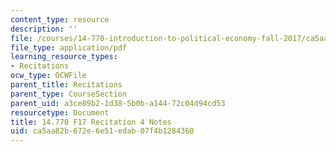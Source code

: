 ```yaml
---
content_type: resource
description: ''
file: /courses/14-770-introduction-to-political-economy-fall-2017/ca5aa82b672e6e51edab07f4b1284360_MIT14_770F17_rec4.pdf
file_type: application/pdf
learning_resource_types:
- Recitations
ocw_type: OCWFile
parent_title: Recitations
parent_type: CourseSection
parent_uid: a3ce89b2-1d38-5b0b-a144-72c04d94cd53
resourcetype: Document
title: 14.770 F17 Recitation 4 Notes
uid: ca5aa82b-672e-6e51-edab-07f4b1284360
---
```


